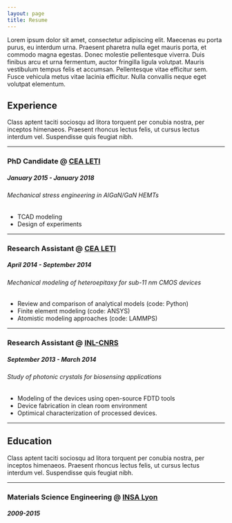 ```yaml
---
layout: page
title: Resume
---
```


Lorem ipsum dolor sit amet, consectetur adipiscing elit. Maecenas eu porta purus, eu interdum urna. Praesent pharetra nulla eget mauris porta, et commodo magna egestas. Donec molestie pellentesque viverra. Duis finibus arcu et urna fermentum, auctor fringilla ligula volutpat. Mauris vestibulum tempus felis et accumsan. Pellentesque vitae efficitur sem. Fusce vehicula metus vitae lacinia efficitur. Nulla convallis neque eget volutpat elementum.

## Experience
Class aptent taciti sociosqu ad litora torquent per conubia nostra, per inceptos himenaeos. Praesent rhoncus lectus felis, ut cursus lectus interdum vel. Suspendisse quis feugiat nibh. 
<hr/>

### PhD Candidate @ [CEA LETI](http://www.leti-cea.com/)
##### January 2015 - January 2018
###### Mechanical stress engineering in AlGaN/GaN HEMTs

* TCAD modeling
* Design of experiments
<hr/>

### Research Assistant @ [CEA LETI](http://www.leti-cea.com/)
##### April 2014 - September 2014
###### Mechanical modeling of heteroepitaxy for sub-11 nm CMOS devices
* Review and comparison of analytical models (code: Python)
* Finite element modeling (code: ANSYS)
* Atomistic modeling approaches (code: LAMMPS)
<hr/>

### Research Assistant @ [INL-CNRS](http://inl.cnrs.fr/)
##### September 2013 - March 2014
###### Study of photonic crystals for biosensing applications
* Modeling of the devices using open-source FDTD tools
* Device fabrication in clean room environment
* Optimical characterization of processed devices.
<hr/>

## Education
Class aptent taciti sociosqu ad litora torquent per conubia nostra, per inceptos himenaeos. Praesent rhoncus lectus felis, ut cursus lectus interdum vel. Suspendisse quis feugiat nibh. 
<hr/>

### Materials Science Engineering @ [INSA Lyon](https://www.insa-lyon.fr/)
##### 2009-2015




